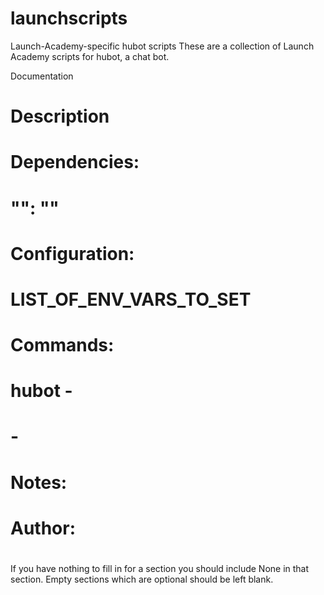 launchscripts
=============

Launch-Academy-specific hubot scripts
These are a collection of Launch Academy scripts for hubot, a chat bot.

Documentation

# Description
#   <description of the scripts functionality>
#
# Dependencies:
#   "<module name>": "<module version>"
#
# Configuration:
#   LIST_OF_ENV_VARS_TO_SET
#
# Commands:
#   hubot <trigger> - <what the respond trigger does>
#   <trigger> - <what the hear trigger does>
#
# Notes:
#   <optional notes required for the script>
#
# Author:
#   <github username of the original script author>
If you have nothing to fill in for a section you should include None in that section. Empty sections which are optional should be left blank. 
